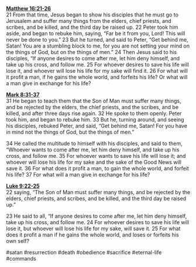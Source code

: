 **[Matthew 16:21-26](http://www.blueletterbible.org/search/preSearch.cfm?Criteria=Matthew+16.21-26&t=NIV)**  
21 From that time, Jesus began to show his disciples that he must go to Jerusalem and suffer many things from the elders, chief priests, and scribes, and be killed, and the third day be raised up. 22 Peter took him aside, and began to rebuke him, saying, “Far be it from you, Lord! This will never be done to you.” 23 But he turned, and said to Peter, “Get behind me, Satan! You are a stumbling block to me, for you are not setting your mind on the things of God, but on the things of men.” 24 Then Jesus said to his disciples, “If anyone desires to come after me, let him deny himself, and take up his cross, and follow me. 25 For whoever desires to save his life will lose it, and whoever will lose his life for my sake will find it. 26 For what will it profit a man, if he gains the whole world, and forfeits his life? Or what will a man give in exchange for his life?

**[Mark 8:31-37](http://www.blueletterbible.org/search/preSearch.cfm?Criteria=Mark+8.31-37&t=NIV)**  
31 He began to teach them that the Son of Man must suffer many things, and be rejected by the elders, the chief priests, and the scribes, and be killed, and after three days rise again. 32 He spoke to them openly. Peter took him, and began to rebuke him. 33 But he, turning around, and seeing his disciples, rebuked Peter, and said, “Get behind me, Satan! For you have in mind not the things of God, but the things of men.”

34 He called the multitude to himself with his disciples, and said to them, “Whoever wants to come after me, let him deny himself, and take up his cross, and follow me. 35 For whoever wants to save his life will lose it; and whoever will lose his life for my sake and the sake of the Good News will save it. 36 For what does it profit a man, to gain the whole world, and forfeit his life? 37 For what will a man give in exchange for his life?

**[Luke 9:22-25](http://www.blueletterbible.org/search/preSearch.cfm?Criteria=Luke+9.22-25&t=NIV)**  
22 saying, “The Son of Man must suffer many things, and be rejected by the elders, chief priests, and scribes, and be killed, and the third day be raised up.”

23 He said to all, “If anyone desires to come after me, let him deny himself, take up his cross, and follow me. 24 For whoever desires to save his life will lose it, but whoever will lose his life for my sake, will save it. 25 For what does it profit a man if he gains the whole world, and loses or forfeits his own self?

#satan #resurrection #death #obedience #sacrifice #eternal-life #commands